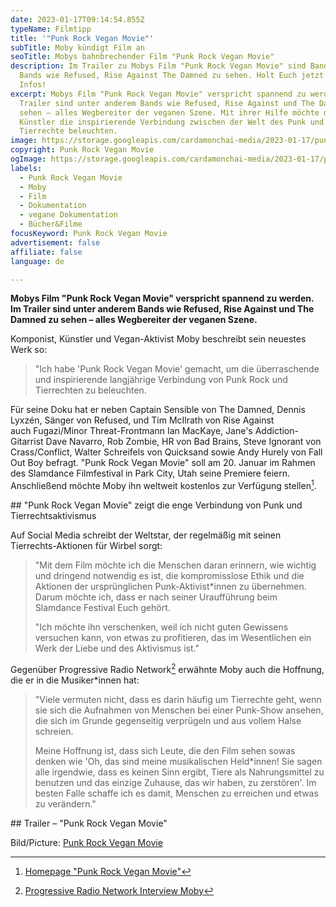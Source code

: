 ```yaml
---
date: 2023-01-17T09:14:54.855Z
typeName: Filmtipp
title: '"Punk Rock Vegan Movie"'
subTitle: Moby kündigt Film an
seoTitle: Mobys bahnbrechender Film "Punk Rock Vegan Movie"
description: Im Trailer zu Mobys Film "Punk Rock Vegan Movie" sind Bands wie
  Bands wie Refused, Rise Against The Damned zu sehen. Holt Euch jetzt hier alle
  Infos!
excerpt: Mobys Film "Punk Rock Vegan Movie" verspricht spannend zu werden. Im
  Trailer sind unter anderem Bands wie Refused, Rise Against und The Damned zu
  sehen – alles Wegbereiter der veganen Szene. Mit ihrer Hilfe möchte der
  Künstler die inspirierende Verbindung zwischen der Welt des Punk und der der
  Tierrechte beleuchten.
image: https://storage.googleapis.com/cardamonchai-media/2023-01-17/punkrock-vegan-movie-jpg-imagine-080808_62725c_1024_768/640.webp
copyright: Punk Rock Vegan Movie
ogImage: https://storage.googleapis.com/cardamonchai-media/2023-01-17/punkrock-vegan-movie-og-jpg-imagine-080808_606d5c_1200_628/640.webp
labels:
  - Punk Rock Vegan Movie
  - Moby
  - Film
  - Dokumentation
  - vegane Dokumentation
  - Bücher&Filme
focusKeyword: Punk Rock Vegan Movie
advertisement: false
affiliate: false
language: de

---
```


**Mobys Film "Punk Rock Vegan Movie" verspricht spannend zu werden. Im Trailer sind unter anderem Bands wie Refused, Rise Against und The Damned zu sehen – alles Wegbereiter der veganen Szene.**

Komponist, Künstler und Vegan-Aktivist Moby beschreibt sein neuestes Werk so:

> "Ich habe 'Punk Rock Vegan Movie' gemacht, um die überraschende und inspirierende langjährige Verbindung von Punk Rock und Tierrechten zu beleuchten.

Für seine Doku hat er neben Captain Sensible von The Damned, Dennis Lyxzén, Sänger von Refused, und Tim McIlrath von Rise Against auch Fugazi/Minor Threat-Frontmann Ian MacKaye, Jane's Addiction-Gitarrist Dave Navarro, Rob Zombie, HR von Bad Brains, Steve Ignorant von Crass/Conflict, Walter Schreifels von Quicksand sowie Andy Hurely von Fall Out Boy befragt. "Punk Rock Vegan Movie" soll am 20. Januar im Rahmen des Slamdance Filmfestival in Park City, Utah seine Premiere feiern. Anschließend möchte Moby ihn weltweit kostenlos zur Verfügung stellen[^1].

#﻿# "Punk Rock Vegan Movie" zeigt die enge Verbindung von Punk und Tierrechtsaktivismus

Auf Social Media schreibt der Weltstar, der regelmäßig mit seinen Tierrechts-Aktionen für Wirbel sorgt:

> "Mit dem Film möchte ich die Menschen daran erinnern, wie wichtig und dringend notwendig es ist, die kompromisslose Ethik und die Aktionen der ursprünglichen Punk-Aktivist\*innen zu übernehmen. Darum möchte ich, dass er nach seiner Uraufführung beim Slamdance Festival Euch gehört.
>
> "Ich möchte ihn verschenken, weil ich nicht guten Gewissens versuchen kann, von etwas zu profitieren, das im Wesentlichen ein Werk der Liebe und des Aktivismus ist."

Gegenüber Progressive Radio Network[^2] erwähnte Moby auch die Hoffnung, die er in die Musiker\*innen hat:

> "Viele vermuten nicht, dass es darin häufig um Tierrechte geht, wenn sie sich die Aufnahmen von Menschen bei einer Punk-Show ansehen, die sich im Grunde gegenseitig verprügeln und aus vollem Halse schreien.
>
> Meine Hoffnung ist, dass sich Leute, die den Film sehen sowas denken wie 'Oh, das sind meine musikalischen Held\*innen! Sie sagen alle irgendwie, dass es keinen Sinn ergibt, Tiere als Nahrungsmittel zu benutzen und das einzige Zuhause, das wir haben, zu zerstören'. Im besten Falle schaffe ich es damit, Menschen zu erreichen und etwas zu verändern."

#﻿# Trailer – "Punk Rock Vegan Movie"

<YouTube id="BGC-MhZjM9I" />

B﻿ild/Picture: [Punk Rock Vegan Movie](https://www.punkrockveganmovie.com/)

[^1]: [Homepage "Punk Rock Vegan Movie"](https://www.punkrockveganmovie.com/)
[^2]: [Progressive Radio Network Interview Moby](https://www.youtube.com/watch?v=djebE3Arjy)
